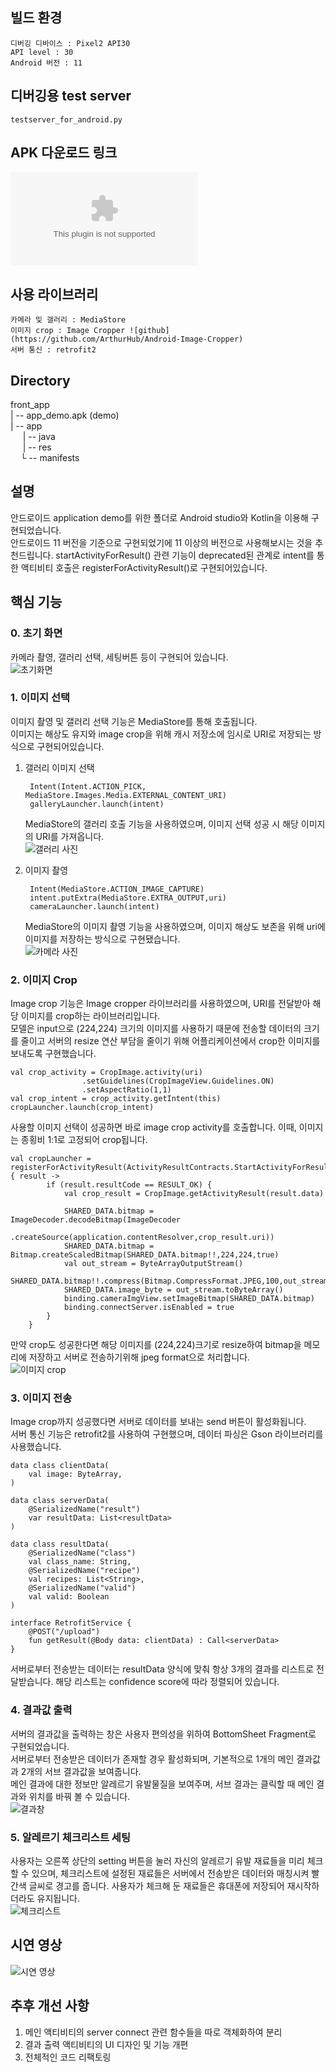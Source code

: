 ## 빌드 환경
    디버깅 디바이스 : Pixel2 API30
    API level : 30
    Android 버전 : 11

## 디버깅용 test server
    testserver_for_android.py

## APK 다운로드 링크
![demo_apk](./app-demo.apk)

## 사용 라이브러리
    카메라 및 갤러리 : MediaStore
    이미지 crop : Image Cropper ![github](https://github.com/ArthurHub/Android-Image-Cropper)
    서버 통신 : retrofit2
## Directory
front_app  
| -- app_demo.apk (demo)  
| -- app   
&nbsp;&nbsp;&nbsp;&nbsp;&nbsp;| -- java   
&nbsp;&nbsp;&nbsp;&nbsp;&nbsp;| -- res   
&nbsp;&nbsp;&nbsp;&nbsp;└ -- manifests   
 

## 설명
안드로이드 application demo를 위한 폴더로 Android studio와 Kotlin을 이용해 구현되었습니다.   
안드로이드 11 버전을 기준으로 구현되었기에 11 이상의 버전으로 사용해보시는 것을 추천드립니다.
startActivityForResult() 관련 기능이 deprecated된 관계로 intent를 통한 액티비티 호출은 registerForActivityResult()로 구현되어있습니다.

## 핵심 기능
### 0. 초기 화면
카메라 촬영, 갤러리 선택, 세팅버튼 등이 구현되어 있습니다.   
![초기화면](./readme_img/init.png)
### 1. 이미지 선택
이미지 촬영 및 갤러리 선택 기능은 MediaStore를 통해 호출됩니다.   
이미지는 해상도 유지와 image crop을 위해 캐시 저장소에 임시로 URI로 저장되는 방식으로 구현되어있습니다.
1. 갤러리 이미지 선택   

        Intent(Intent.ACTION_PICK, MediaStore.Images.Media.EXTERNAL_CONTENT_URI)  
        galleryLauncher.launch(intent)    
    
    MediaStore의 갤러리 호출 기능을 사용하였으며, 이미지 선택 성공 시 해당 이미지의 URI를 가져옵니다.   
    ![갤러리 사진](./readme_img/gallery.PNG)
2. 이미지 촬영   

        Intent(MediaStore.ACTION_IMAGE_CAPTURE)   
        intent.putExtra(MediaStore.EXTRA_OUTPUT,uri)   
        cameraLauncher.launch(intent)   

    MediaStore의 이미지 촬영 기능을 사용하였으며, 이미지 해상도 보존을 위해 uri에 이미지를 저장하는 방식으로 구현됐습니다.   
    ![카메라 사진](./readme_img/camera.PNG)

### 2. 이미지 Crop
Image crop 기능은 Image cropper 라이브러리를 사용하였으며, URI를 전달받아 해당 이미지를 crop하는 라이브러리입니다.   
모델은 input으로 (224,224) 크기의 이미지를 사용하기 때문에 전송할 데이터의 크기를 줄이고 서버의 resize 연산 부담을 줄이기 위해 어플리케이션에서 crop한 이미지를 보내도록 구현했습니다.    

    val crop_activity = CropImage.activity(uri)
                    .setGuidelines(CropImageView.Guidelines.ON)
                    .setAspectRatio(1,1)
    val crop_intent = crop_activity.getIntent(this)
    cropLauncher.launch(crop_intent)

사용할 이미지 선택이 성공하면 바로 image crop activity를 호출합니다. 이때, 이미지는 종횡비 1:1로 고정되어 crop됩니다.

    val cropLauncher = registerForActivityResult(ActivityResultContracts.StartActivityForResult()) { result ->
            if (result.resultCode == RESULT_OK) {
                val crop_result = CropImage.getActivityResult(result.data)

                SHARED_DATA.bitmap = ImageDecoder.decodeBitmap(ImageDecoder
                    .createSource(application.contentResolver,crop_result.uri))
                SHARED_DATA.bitmap = Bitmap.createScaledBitmap(SHARED_DATA.bitmap!!,224,224,true)
                val out_stream = ByteArrayOutputStream()
                SHARED_DATA.bitmap!!.compress(Bitmap.CompressFormat.JPEG,100,out_stream)
                SHARED_DATA.image_byte = out_stream.toByteArray()
                binding.cameraImgView.setImageBitmap(SHARED_DATA.bitmap)
                binding.connectServer.isEnabled = true
            }
        }

만약 crop도 성공한다면 해당 이미지를 (224,224)크기로 resize하여 bitmap을 메모리에 저장하고 서버로 전송하기위해 jpeg format으로 처리합니다.   
![이미지 crop](./readme_img/crop.PNG)  

### 3. 이미지 전송   
Image crop까지 성공했다면 서버로 데이터를 보내는 send 버튼이 활성화됩니다.   
서버 통신 기능은 retrofit2를 사용하여 구현했으며, 데이터 파싱은 Gson 라이브러리를 사용했습니다.
    
    data class clientData(
        val image: ByteArray,
    )

    data class serverData(
        @SerializedName("result")
        var resultData: List<resultData>
    )
    
    data class resultData(
        @SerializedName("class")
        val class_name: String,
        @SerializedName("recipe")
        val recipes: List<String>,
        @SerializedName("valid")
        val valid: Boolean
    )

    interface RetrofitService {
        @POST("/upload")
        fun getResult(@Body data: clientData) : Call<serverData>
    }
서버로부터 전송받는 데이터는 resultData 양식에 맞춰 항상 3개의 결과를 리스트로 전달받습니다. 해당 리스트는 confidence score에 따라 정렬되어 있습니다. 

### 4. 결과값 출력
서버의 결과값을 출력하는 창은 사용자 편의성을 위하여 BottomSheet Fragment로 구현되었습니다.   
서버로부터 전송받은 데이터가 존재할 경우 활성화되며, 기본적으로 1개의 메인 결과값과 2개의 서브 결과값을 보여줍니다.   
메인 결과에 대한 정보만 알레르기 유발물질을 보여주며, 서브 결과는 클릭할 때 메인 결과와 위치를 바꿔 볼 수 있습니다.   
![결과창](./readme_img/result.PNG)  

### 5. 알레르기 체크리스트 세팅
사용자는 오른쪽 상단의 setting 버튼을 눌러 자신의 알레르기 유발 재료들을 미리 체크할 수 있으며, 체크리스트에 설정된 재료들은 서버에서 전송받은 데이터와 매칭시켜 빨간색 글씨로 경고를 줍니다.
사용자가 체크해 둔 재료들은 휴대폰에 저장되어 재시작하더라도 유지됩니다.   
![체크리스트](./readme_img/checklist.PNG) 

## 시연 영상   
![시연 영상](./readme_img/demo_play2.gif) 

## 추후 개선 사항
1. 메인 액티비티의 server connect 관련 함수들을 따로 객체화하여 분리
2. 결과 출력 액티비티의 UI 디자인 및 기능 개편
3. 전체적인 코드 리팩토링